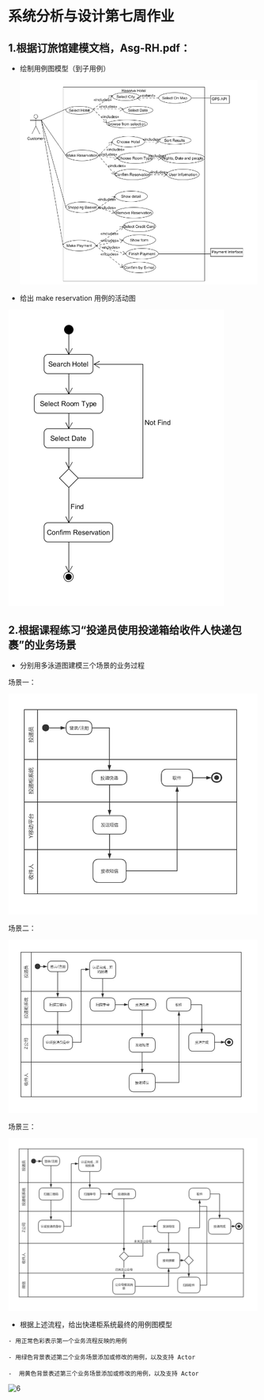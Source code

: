 ﻿# 系统分析与设计第七周作业

## 1.根据订旅馆建模文档，Asg-RH.pdf：

 - 绘制用例图模型（到子用例）

   ![1][1]
        
 - 给出 make reservation 用例的活动图
    
![2][2]
   

## 2.根据课程练习“投递员使用投递箱给收件人快递包裹”的业务场景

 - 分别用多泳道图建模三个场景的业务过程
        
场景一：

![3][3]

场景二：

![4][4]

场景三：

![5][5]



 -   根据上述流程，给出快递柜系统最终的用例图模型
    
    - 用正常色彩表示第一个业务流程反映的用例

    - 用绿色背景表述第二个业务场景添加或修改的用例，以及支持 Actor

    -  用黄色背景表述第三个业务场景添加或修改的用例，以及支持 Actor
    
    
![6][6]

 


  [1]: https://github.com/Derryyan/swasd-hw7/raw/master/1.png
  [2]: https://github.com/Derryyan/swasd-hw7/raw/master/2.png
  [3]: https://github.com/Derryyan/swasd-hw7/raw/master/3.png
  [4]: https://github.com/Derryyan/swasd-hw7/raw/master/4.png
  [5]: https://github.com/Derryyan/swasd-hw7/raw/master/5.png
  [6]: %5B3%5D:%20https://github.com/Derryyan/swasd-hw7/raw/master/6.png